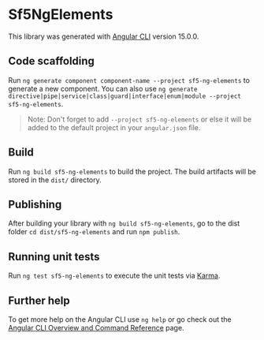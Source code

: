 # Sf5NgElements

This library was generated with [Angular CLI](https://github.com/angular/angular-cli) version 15.0.0.

## Code scaffolding

Run `ng generate component component-name --project sf5-ng-elements` to generate a new component. You can also use `ng generate directive|pipe|service|class|guard|interface|enum|module --project sf5-ng-elements`.
> Note: Don't forget to add `--project sf5-ng-elements` or else it will be added to the default project in your `angular.json` file. 

## Build

Run `ng build sf5-ng-elements` to build the project. The build artifacts will be stored in the `dist/` directory.

## Publishing

After building your library with `ng build sf5-ng-elements`, go to the dist folder `cd dist/sf5-ng-elements` and run `npm publish`.

## Running unit tests

Run `ng test sf5-ng-elements` to execute the unit tests via [Karma](https://karma-runner.github.io).

## Further help

To get more help on the Angular CLI use `ng help` or go check out the [Angular CLI Overview and Command Reference](https://angular.io/cli) page.
